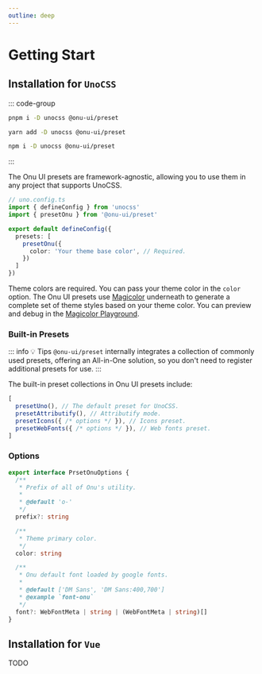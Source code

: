 ```yaml
---
outline: deep
---
```


# Getting Start

## Installation for `UnoCSS`

::: code-group
  ```bash [pnpm]
  pnpm i -D unocss @onu-ui/preset
  ```
  ```bash [yarn]
  yarn add -D unocss @onu-ui/preset
  ```
  ```bash [npm]
  npm i -D unocss @onu-ui/preset
  ```
:::

The Onu UI presets are framework-agnostic, allowing you to use them in any project that supports UnoCSS.

```ts twoslash{8}
// uno.config.ts
import { defineConfig } from 'unocss'
import { presetOnu } from '@onu-ui/preset'

export default defineConfig({
  presets: [
    presetOnu({
      color: 'Your theme base color', // Required.
    })
  ]
})
```

Theme colors are required. You can pass your theme color in the `color` option. The Onu UI presets use [Magicolor](https://github.com/zyyv/magic-color) underneath to generate a complete set of theme styles based on your theme color. You can preview and debug in the [Magicolor Playground](https://color.zyob.top/).

### Built-in Presets

::: info 💡 Tips
`@onu-ui/preset` internally integrates a collection of commonly used presets, offering an All-in-One solution, so you don't need to register additional presets for use.
:::

The built-in preset collections in Onu UI presets include:

```ts
[
  presetUno(), // The default preset for UnoCSS.
  presetAttributify(), // Attributify mode.
  presetIcons({ /* options */ }), // Icons preset.
  presetWebFonts({ /* options */ }), // Web fonts preset.
]
```

### Options

```ts
export interface PrsetOnuOptions {
  /**
   * Prefix of all of Onu's utility.
   *
   * @default 'o-'
   */
  prefix?: string

  /**
   * Theme primary color.
   */
  color: string

  /**
   * Onu default font loaded by google fonts.
   *
   * @default ['DM Sans', 'DM Sans:400,700']
   * @example `font-onu`
   */
  font?: WebFontMeta | string | (WebFontMeta | string)[]
}
```

## Installation for `Vue`

TODO

